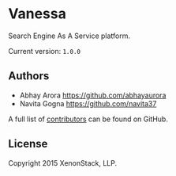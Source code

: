 # Vanessa

Search Engine As A Service platform.

Current version: `1.0.0`

Authors
-----------------------------------------------------------
* Abhay Arora <https://github.com/abhayaurora>
* Navita Gogna <https://github.com/navita37>

A full list of [contributors](https://github.com/xenonstack/vanessa/graphs/contributors?type=a) can be found on GitHub.

License
-----------------------------------------------------------
Copyright 2015 XenonStack, LLP.
